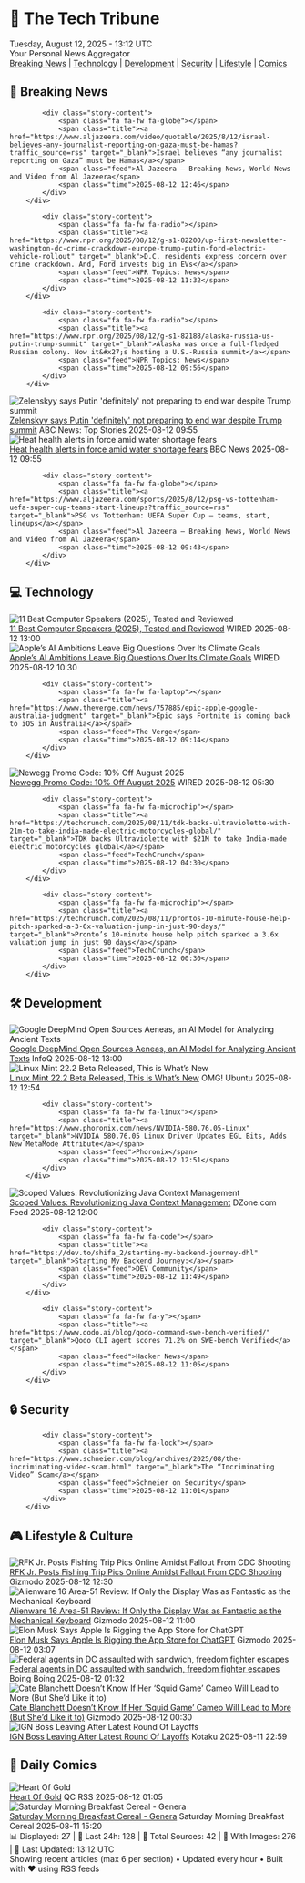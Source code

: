 <!-- Processing 54 RSS feeds at 2025-08-12 13:11:51 UTC -->
<!-- Processing: XKCD -->
<!-- Processing: Poorly Drawn Lines -->
<!-- Processing: Dilbert -->
<!-- Processing: Dinosaur Comics -->
<!-- Processing: BBC Breaking News -->
<!-- Processing: Al Jazeera Breaking News -->
<!-- Processing: CBC News -->
<!-- Error processing https://rss.cbc.ca/lineup/topstories.xml: The read operation timed out -->
<!-- Processing: Reuters Top News -->
<!-- Processing: Reuters World News -->
<!-- Processing: ABC News Breaking -->
<!-- Processing: Guardian World News -->
<!-- Processing: Ars Technica -->
<!-- Processing: WIRED -->
<!-- Processing: Slashdot -->
<!-- Processing: Lobsters Python -->
<!-- Processing: Hacker News -->
<!-- Processing: StackOverflow Blog -->
<!-- Processing: Phoronix Linux News -->
<!-- Processing: It's FOSS -->
<!-- Processing: OMG! Ubuntu -->
<!-- Processing: DistroWatch -->
<!-- Processing: Red Hat Blog -->
<!-- Processing: Ubuntu Blog -->
<!-- Processing: GitHub Blog -->
<!-- Processing: GitLab Blog -->
<!-- Processing: InfoQ -->
<!-- Processing: DZone -->
<!-- Processing: Gizmodo -->
<!-- Processing: Boing Boing -->
<!-- Processing: Krebs on Security -->
<!-- Processing: Schneier on Security -->
<!-- Generated 11 new posts out of 31 feeds processed -->
<div class="newspaper-header">
    <h1 class="newspaper-title">📰 The Tech Tribune</h1>
    <div class="newspaper-date">Tuesday, August 12, 2025 - 13:12 UTC</div>
    <div class="newspaper-subtitle">Your Personal News Aggregator</div>
</div>

<div class="newspaper-nav">
    <a href="#breaking">Breaking News</a> |
    <a href="#tech">Technology</a> |
    <a href="#dev">Development</a> |
    <a href="#security">Security</a> |
    <a href="#lifestyle">Lifestyle</a> |
    <a href="#webcomics">Comics</a>
</div>

<div class="news-section breaking-news" id="breaking">
<h2 class="section-header">🚨 Breaking News</h2>
<div class="stories-container">
<div class="story">
            
            <div class="story-content">
                <span class="fa fa-fw fa-globe"></span>
                <span class="title"><a href="https://www.aljazeera.com/video/quotable/2025/8/12/israel-believes-any-journalist-reporting-on-gaza-must-be-hamas?traffic_source=rss" target="_blank">Israel believes “any journalist reporting on Gaza” must be Hamas</a></span>
                <span class="feed">Al Jazeera – Breaking News, World News and Video from Al Jazeera</span>
                <span class="time">2025-08-12 12:46</span>
            </div>
        </div>
<div class="story">
            
            <div class="story-content">
                <span class="fa fa-fw fa-radio"></span>
                <span class="title"><a href="https://www.npr.org/2025/08/12/g-s1-82200/up-first-newsletter-washington-dc-crime-crackdown-europe-trump-putin-ford-electric-vehicle-rollout" target="_blank">D.C. residents express concern over crime crackdown. And, Ford invests big in EVs</a></span>
                <span class="feed">NPR Topics: News</span>
                <span class="time">2025-08-12 11:32</span>
            </div>
        </div>
<div class="story">
            
            <div class="story-content">
                <span class="fa fa-fw fa-radio"></span>
                <span class="title"><a href="https://www.npr.org/2025/08/12/g-s1-82188/alaska-russia-us-putin-trump-summit" target="_blank">Alaska was once a full-fledged Russian colony. Now it&#x27;s hosting a U.S.-Russia summit</a></span>
                <span class="feed">NPR Topics: News</span>
                <span class="time">2025-08-12 09:56</span>
            </div>
        </div>
<div class="story">
            <img src="https://s.abcnews.com/images/International/Ukraine-training-DB-250812_1754983437441_hpMain_4x3t_384.jpg" alt="Zelenskyy says Putin &#x27;definitely&#x27; not preparing to end war despite Trump summit" class="story-image" loading="lazy" onerror="this.style.display='none'">
            <div class="story-content">
                <span class="fa fa-fw fa-tv"></span>
                <span class="title"><a href="https://abcnews.go.com/International/zelenskyy-putin-preparing-end-war-despite-trump-summit/story?id=124567946" target="_blank">Zelenskyy says Putin &#x27;definitely&#x27; not preparing to end war despite Trump summit</a></span>
                <span class="feed">ABC News: Top Stories</span>
                <span class="time">2025-08-12 09:55</span>
            </div>
        </div>
<div class="story">
            <img src="https://ichef.bbci.co.uk/ace/standard/240/cpsprodpb/cb43/live/7587bfe0-775d-11f0-89ee-73563f6604dd.jpg" alt="Heat health alerts in force amid water shortage fears" class="story-image" loading="lazy" onerror="this.style.display='none'">
            <div class="story-content">
                <span class="fa fa-fw fa-flag"></span>
                <span class="title"><a href="https://www.bbc.com/news/articles/czerrzdewzxo?at_medium=RSS&at_campaign=rss" target="_blank">Heat health alerts in force amid water shortage fears</a></span>
                <span class="feed">BBC News</span>
                <span class="time">2025-08-12 09:55</span>
            </div>
        </div>
<div class="story">
            
            <div class="story-content">
                <span class="fa fa-fw fa-globe"></span>
                <span class="title"><a href="https://www.aljazeera.com/sports/2025/8/12/psg-vs-tottenham-uefa-super-cup-teams-start-lineups?traffic_source=rss" target="_blank">PSG vs Tottenham: UEFA Super Cup – teams, start, lineups</a></span>
                <span class="feed">Al Jazeera – Breaking News, World News and Video from Al Jazeera</span>
                <span class="time">2025-08-12 09:43</span>
            </div>
        </div>
</div>
</div>
<div class="news-section tech-news" id="tech">
<h2 class="section-header">💻 Technology</h2>
<div class="stories-container">
<div class="story">
            <img src="https://media.wired.com/photos/689a7b940efdfe44ba1eb64b/master/pass/Best%20Computer%20Speakers.png" alt="11 Best Computer Speakers (2025), Tested and Reviewed" class="story-image" loading="lazy" onerror="this.style.display='none'">
            <div class="story-content">
                <span class="fa fa-fw fa-bolt"></span>
                <span class="title"><a href="https://www.wired.com/gallery/best-computer-speakers/" target="_blank">11 Best Computer Speakers (2025), Tested and Reviewed</a></span>
                <span class="feed">WIRED</span>
                <span class="time">2025-08-12 13:00</span>
            </div>
        </div>
<div class="story">
            <img src="https://media.wired.com/photos/687a8668c537c576e07c5474/master/pass/gear_apple_eco_policies.jpg" alt="Apple’s AI Ambitions Leave Big Questions Over Its Climate Goals" class="story-image" loading="lazy" onerror="this.style.display='none'">
            <div class="story-content">
                <span class="fa fa-fw fa-bolt"></span>
                <span class="title"><a href="https://www.wired.com/story/apples-ai-ambitions-leave-big-questions-over-its-climate-goals/" target="_blank">Apple’s AI Ambitions Leave Big Questions Over Its Climate Goals</a></span>
                <span class="feed">WIRED</span>
                <span class="time">2025-08-12 10:30</span>
            </div>
        </div>
<div class="story">
            
            <div class="story-content">
                <span class="fa fa-fw fa-laptop"></span>
                <span class="title"><a href="https://www.theverge.com/news/757885/epic-apple-google-australia-judgment" target="_blank">Epic says Fortnite is coming back to iOS in Australia</a></span>
                <span class="feed">The Verge</span>
                <span class="time">2025-08-12 09:14</span>
            </div>
        </div>
<div class="story">
            <img src="https://media.wired.com/photos/66ea077039cb65abef27cd6f/master/pass/WIRED-Coupons-9.jpg" alt="Newegg Promo Code: 10% Off August 2025" class="story-image" loading="lazy" onerror="this.style.display='none'">
            <div class="story-content">
                <span class="fa fa-fw fa-bolt"></span>
                <span class="title"><a href="https://www.wired.com/story/newegg-promo-code/" target="_blank">Newegg Promo Code: 10% Off August 2025</a></span>
                <span class="feed">WIRED</span>
                <span class="time">2025-08-12 05:30</span>
            </div>
        </div>
<div class="story">
            
            <div class="story-content">
                <span class="fa fa-fw fa-microchip"></span>
                <span class="title"><a href="https://techcrunch.com/2025/08/11/tdk-backs-ultraviolette-with-21m-to-take-india-made-electric-motorcycles-global/" target="_blank">TDK backs Ultraviolette with $21M to take India-made electric motorcycles global</a></span>
                <span class="feed">TechCrunch</span>
                <span class="time">2025-08-12 04:30</span>
            </div>
        </div>
<div class="story">
            
            <div class="story-content">
                <span class="fa fa-fw fa-microchip"></span>
                <span class="title"><a href="https://techcrunch.com/2025/08/11/prontos-10-minute-house-help-pitch-sparked-a-3-6x-valuation-jump-in-just-90-days/" target="_blank">Pronto’s 10-minute house help pitch sparked a 3.6x valuation jump in just 90 days</a></span>
                <span class="feed">TechCrunch</span>
                <span class="time">2025-08-12 00:30</span>
            </div>
        </div>
</div>
</div>
<div class="news-section dev-news" id="dev">
<h2 class="section-header">🛠️ Development</h2>
<div class="stories-container">
<div class="story">
            <img src="https://res.infoq.com/news/2025/08/google-deepmind-aeneas/en/headerimage/generatedHeaderImage-1754655022642.jpg" alt="Google DeepMind Open Sources Aeneas, an AI Model for Analyzing Ancient Texts" class="story-image" loading="lazy" onerror="this.style.display='none'">
            <div class="story-content">
                <span class="fa fa-fw fa-info-circle"></span>
                <span class="title"><a href="https://www.infoq.com/news/2025/08/google-deepmind-aeneas/?utm_campaign=infoq_content&utm_source=infoq&utm_medium=feed&utm_term=global" target="_blank">Google DeepMind Open Sources Aeneas, an AI Model for Analyzing Ancient Texts</a></span>
                <span class="feed">InfoQ</span>
                <span class="time">2025-08-12 13:00</span>
            </div>
        </div>
<div class="story">
            <img src="https://i0.wp.com/www.omgubuntu.co.uk/wp-content/uploads/2025/08/mint222.jpg?resize=406%2C232&amp;ssl=1" alt="Linux Mint 22.2 Beta Released, This is What’s New" class="story-image" loading="lazy" onerror="this.style.display='none'">
            <div class="story-content">
                <span class="fa fa-fw fa-ubuntu"></span>
                <span class="title"><a href="https://www.omgubuntu.co.uk/2025/08/linux-mint-22-2-beta-whats-new" target="_blank">Linux Mint 22.2 Beta Released, This is What’s New</a></span>
                <span class="feed">OMG! Ubuntu</span>
                <span class="time">2025-08-12 12:54</span>
            </div>
        </div>
<div class="story">
            
            <div class="story-content">
                <span class="fa fa-fw fa-linux"></span>
                <span class="title"><a href="https://www.phoronix.com/news/NVIDIA-580.76.05-Linux" target="_blank">NVIDIA 580.76.05 Linux Driver Updates EGL Bits, Adds New MetaMode Attribute</a></span>
                <span class="feed">Phoronix</span>
                <span class="time">2025-08-12 12:51</span>
            </div>
        </div>
<div class="story">
            <img src="https://dz2cdn1.dzone.com/thumbnail?fid=18554069&w=600" alt="Scoped Values: Revolutionizing Java Context Management" class="story-image" loading="lazy" onerror="this.style.display='none'">
            <div class="story-content">
                <span class="fa fa-fw fa-newspaper"></span>
                <span class="title"><a href="https://dzone.com/articles/scoped-values-revolutionizing-java-context-managem" target="_blank">Scoped Values: Revolutionizing Java Context Management</a></span>
                <span class="feed">DZone.com Feed</span>
                <span class="time">2025-08-12 12:00</span>
            </div>
        </div>
<div class="story">
            
            <div class="story-content">
                <span class="fa fa-fw fa-code"></span>
                <span class="title"><a href="https://dev.to/shifa_2/starting-my-backend-journey-dhl" target="_blank">Starting My Backend Journey:</a></span>
                <span class="feed">DEV Community</span>
                <span class="time">2025-08-12 11:49</span>
            </div>
        </div>
<div class="story">
            
            <div class="story-content">
                <span class="fa fa-fw fa-y"></span>
                <span class="title"><a href="https://www.qodo.ai/blog/qodo-command-swe-bench-verified/" target="_blank">Qodo CLI agent scores 71.2% on SWE-bench Verified</a></span>
                <span class="feed">Hacker News</span>
                <span class="time">2025-08-12 11:05</span>
            </div>
        </div>
</div>
</div>
<div class="news-section security-news" id="security">
<h2 class="section-header">🔒 Security</h2>
<div class="stories-container">
<div class="story">
            
            <div class="story-content">
                <span class="fa fa-fw fa-lock"></span>
                <span class="title"><a href="https://www.schneier.com/blog/archives/2025/08/the-incriminating-video-scam.html" target="_blank">The “Incriminating Video” Scam</a></span>
                <span class="feed">Schneier on Security</span>
                <span class="time">2025-08-12 11:01</span>
            </div>
        </div>
</div>
</div>
<div class="news-section lifestyle-news" id="lifestyle">
<h2 class="section-header">🎮 Lifestyle & Culture</h2>
<div class="stories-container">
<div class="story">
            <img src="https://gizmodo.com/app/uploads/2025/08/GettyImages-2225268507.jpg" alt="RFK Jr. Posts Fishing Trip Pics Online Amidst Fallout From CDC Shooting" class="story-image" loading="lazy" onerror="this.style.display='none'">
            <div class="story-content">
                <span class="fa fa-fw fa-computer"></span>
                <span class="title"><a href="https://gizmodo.com/rfk-jr-posts-fishing-trip-pics-online-amidst-fallout-from-cdc-shooting-2000641604" target="_blank">RFK Jr. Posts Fishing Trip Pics Online Amidst Fallout From CDC Shooting</a></span>
                <span class="feed">Gizmodo</span>
                <span class="time">2025-08-12 12:30</span>
            </div>
        </div>
<div class="story">
            <img src="https://gizmodo.com/app/uploads/2025/08/Alienware-Area-51-16-inch-18-inch-Gaming-Laptop-review-10.jpg" alt="Alienware 16 Area-51 Review: If Only the Display Was as Fantastic as the Mechanical Keyboard" class="story-image" loading="lazy" onerror="this.style.display='none'">
            <div class="story-content">
                <span class="fa fa-fw fa-computer"></span>
                <span class="title"><a href="https://gizmodo.com/alienware-16-area-51-review-if-only-the-display-was-as-fantastic-as-the-mechanical-keyboard-2000640678" target="_blank">Alienware 16 Area-51 Review: If Only the Display Was as Fantastic as the Mechanical Keyboard</a></span>
                <span class="feed">Gizmodo</span>
                <span class="time">2025-08-12 11:00</span>
            </div>
        </div>
<div class="story">
            <img src="https://gizmodo.com/app/uploads/2020/11/nkfymakb0t5icflu8bxx.jpg" alt="Elon Musk Says Apple Is Rigging the App Store for ChatGPT" class="story-image" loading="lazy" onerror="this.style.display='none'">
            <div class="story-content">
                <span class="fa fa-fw fa-computer"></span>
                <span class="title"><a href="https://gizmodo.com/elon-musk-says-apple-is-rigging-the-app-store-for-chatgpt-2000641677" target="_blank">Elon Musk Says Apple Is Rigging the App Store for ChatGPT</a></span>
                <span class="feed">Gizmodo</span>
                <span class="time">2025-08-12 03:07</span>
            </div>
        </div>
<div class="story">
            <img src="https://i0.wp.com/boingboing.net/wp-content/uploads/2024/04/FBI-e1754962308859.jpeg?fit=768%2C550&amp;quality=60&amp;ssl=1" alt="Federal agents in DC assaulted with sandwich, freedom fighter escapes" class="story-image" loading="lazy" onerror="this.style.display='none'">
            <div class="story-content">
                <span class="fa fa-fw fa-arrow-right"></span>
                <span class="title"><a href="https://boingboing.net/2025/08/11/federal-agents-in-dc-assaulted-with-sandwich-freedom-fighter-escapes.html" target="_blank">Federal agents in DC assaulted with sandwich, freedom fighter escapes</a></span>
                <span class="feed">Boing Boing</span>
                <span class="time">2025-08-12 01:32</span>
            </div>
        </div>
<div class="story">
            <img src="https://gizmodo.com/app/uploads/2025/08/cate-blanchett-netflix.jpg" alt="Cate Blanchett Doesn’t Know If Her ‘Squid Game’ Cameo Will Lead to More (But She’d Like it to)" class="story-image" loading="lazy" onerror="this.style.display='none'">
            <div class="story-content">
                <span class="fa fa-fw fa-computer"></span>
                <span class="title"><a href="https://gizmodo.com/cate-blanchett-doesnt-know-if-her-squid-game-cameo-will-lead-to-more-but-shed-like-it-to-2000641517" target="_blank">Cate Blanchett Doesn’t Know If Her ‘Squid Game’ Cameo Will Lead to More (But She’d Like it to)</a></span>
                <span class="feed">Gizmodo</span>
                <span class="time">2025-08-12 00:30</span>
            </div>
        </div>
<div class="story">
            <img src="https://kotaku.com/app/uploads/2025/08/john-davison-.jpg" alt="IGN Boss Leaving After Latest Round Of Layoffs" class="story-image" loading="lazy" onerror="this.style.display='none'">
            <div class="story-content">
                <span class="fa fa-fw fa-gamepad"></span>
                <span class="title"><a href="https://kotaku.com/ign-john-davison-ziff-davis-layoffs-union-games-media-2000616972" target="_blank">IGN Boss Leaving After Latest Round Of Layoffs</a></span>
                <span class="feed">Kotaku</span>
                <span class="time">2025-08-11 22:59</span>
            </div>
        </div>
</div>
</div>
<div class="news-section webcomics-section" id="webcomics">
<h2 class="section-header">🎨 Daily Comics</h2>
<div class="stories-container">
<div class="story">
            <img src="http://www.questionablecontent.net/comics/5633.png" alt="Heart Of Gold" class="story-image" loading="lazy" onerror="this.style.display='none'">
            <div class="story-content">
                <span class="fa fa-fw fa-music"></span>
                <span class="title"><a href="http://questionablecontent.net/view.php?comic=5633" target="_blank">Heart Of Gold</a></span>
                <span class="feed">QC RSS</span>
                <span class="time">2025-08-12 01:05</span>
            </div>
        </div>
<div class="story">
            <img src="https://www.smbc-comics.com/comics/1754597412-20250811.png" alt="Saturday Morning Breakfast Cereal - Genera" class="story-image" loading="lazy" onerror="this.style.display='none'">
            <div class="story-content">
                <span class="fa fa-fw fa-smile"></span>
                <span class="title"><a href="https://www.smbc-comics.com/comic/genera" target="_blank">Saturday Morning Breakfast Cereal - Genera</a></span>
                <span class="feed">Saturday Morning Breakfast Cereal</span>
                <span class="time">2025-08-11 15:20</span>
            </div>
        </div>
</div>
</div>

<div class="newspaper-footer">
    <div class="stats">
        📊 Displayed: 27 | 📅 Last 24h: 128 | 📡 Total Sources: 42 | 📸 With Images: 276 |
        🔄 Last Updated: 13:12 UTC
    </div>
    <div class="footer-note">
        Showing recent articles (max 6 per section) • Updated every hour • Built with ❤️ using RSS feeds
    </div>
</div>
